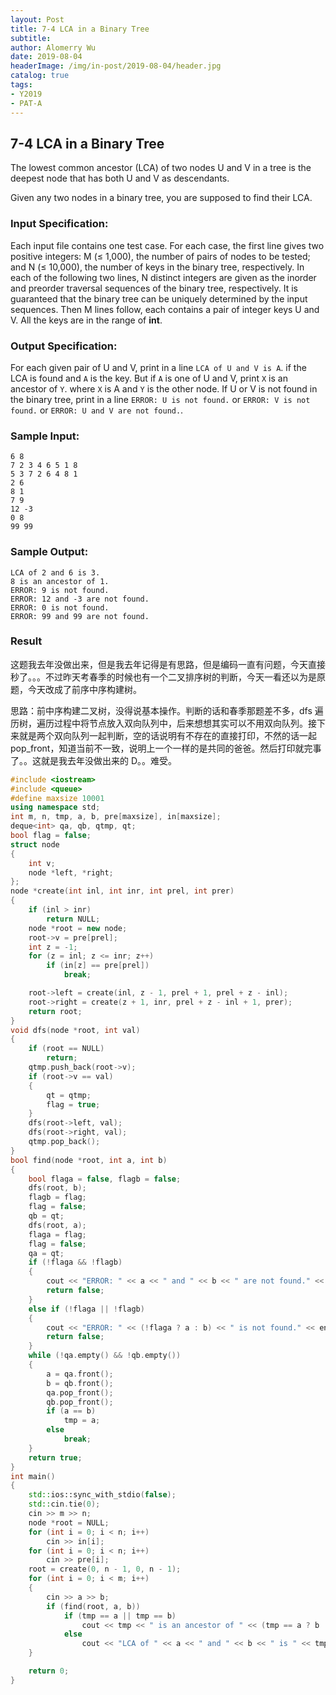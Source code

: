 ```yaml
---
layout: Post
title: 7-4 LCA in a Binary Tree
subtitle: 
author: Alomerry Wu
date: 2019-08-04
headerImage: /img/in-post/2019-08-04/header.jpg
catalog: true
tags:
- Y2019
- PAT-A
---
```


<!-- Description. -->

<!-- more -->

## 7-4 LCA in a Binary Tree

The lowest common ancestor (LCA) of two nodes U and V in a tree is the deepest node that has both U and V as
descendants.

Given any two nodes in a binary tree, you are supposed to find their LCA.

### Input Specification:

Each input file contains one test case. For each case, the first line gives two positive integers: M (≤ 1,000), the
number of pairs of nodes to be tested; and N (≤ 10,000), the number of keys in the binary tree, respectively. In each of
the following two lines, N distinct integers are given as the inorder and preorder traversal sequences of the binary
tree, respectively. It is guaranteed that the binary tree can be uniquely determined by the input sequences. Then M
lines follow, each contains a pair of integer keys U and V. All the keys are in the range of **int**.

### Output Specification:

For each given pair of U and V, print in a line `LCA of U and V is A`. if the LCA is found and `A` is the key. But
if `A` is one of U and V, print `X` is an ancestor of `Y`. where `X` is A and `Y` is the other node. If U or V is not
found in the binary tree, print in a line `ERROR: U is not found.` or `ERROR: V is not found.`
or `ERROR: U and V are not found.`.

### Sample Input:

```text
6 8
7 2 3 4 6 5 1 8
5 3 7 2 6 4 8 1
2 6
8 1
7 9
12 -3
0 8
99 99
```

### Sample Output:

```text
LCA of 2 and 6 is 3.
8 is an ancestor of 1.
ERROR: 9 is not found.
ERROR: 12 and -3 are not found.
ERROR: 0 is not found.
ERROR: 99 and 99 are not found.
```

### Result

这题我去年没做出来，但是我去年记得是有思路，但是编码一直有问题，今天直接秒了。。。不过昨天考春季的时候也有一个二叉排序树的判断，今天一看还以为是原题，今天改成了前序中序构建树。

思路：前中序构建二叉树，没得说基本操作。判断的话和春季那题差不多，dfs 遍历树，遍历过程中将节点放入双向队列中，后来想想其实可以不用双向队列。接下来就是两个双向队列一起判断，空的话说明有不存在的直接打印，不然的话一起 pop_front，知道当前不一致，说明上一个一样的是共同的爸爸。然后打印就完事了。。这就是我去年没做出来的 D。。难受。

```cpp
#include <iostream>
#include <queue>
#define maxsize 10001
using namespace std;
int m, n, tmp, a, b, pre[maxsize], in[maxsize];
deque<int> qa, qb, qtmp, qt;
bool flag = false;
struct node
{
    int v;
    node *left, *right;
};
node *create(int inl, int inr, int prel, int prer)
{
    if (inl > inr)
        return NULL;
    node *root = new node;
    root->v = pre[prel];
    int z = -1;
    for (z = inl; z <= inr; z++)
        if (in[z] == pre[prel])
            break;

    root->left = create(inl, z - 1, prel + 1, prel + z - inl);
    root->right = create(z + 1, inr, prel + z - inl + 1, prer);
    return root;
}
void dfs(node *root, int val)
{
    if (root == NULL)
        return;
    qtmp.push_back(root->v);
    if (root->v == val)
    {
        qt = qtmp;
        flag = true;
    }
    dfs(root->left, val);
    dfs(root->right, val);
    qtmp.pop_back();
}
bool find(node *root, int a, int b)
{
    bool flaga = false, flagb = false;
    dfs(root, b);
    flagb = flag;
    flag = false;
    qb = qt;
    dfs(root, a);
    flaga = flag;
    flag = false;
    qa = qt;
    if (!flaga && !flagb)
    {
        cout << "ERROR: " << a << " and " << b << " are not found." << endl;
        return false;
    }
    else if (!flaga || !flagb)
    {
        cout << "ERROR: " << (!flaga ? a : b) << " is not found." << endl;
        return false;
    }
    while (!qa.empty() && !qb.empty())
    {
        a = qa.front();
        b = qb.front();
        qa.pop_front();
        qb.pop_front();
        if (a == b)
            tmp = a;
        else
            break;
    }
    return true;
}
int main()
{
    std::ios::sync_with_stdio(false);
    std::cin.tie(0);
    cin >> m >> n;
    node *root = NULL;
    for (int i = 0; i < n; i++)
        cin >> in[i];
    for (int i = 0; i < n; i++)
        cin >> pre[i];
    root = create(0, n - 1, 0, n - 1);
    for (int i = 0; i < m; i++)
    {
        cin >> a >> b;
        if (find(root, a, b))
            if (tmp == a || tmp == b)
                cout << tmp << " is an ancestor of " << (tmp == a ? b : a) << "." << endl;
            else
                cout << "LCA of " << a << " and " << b << " is " << tmp << "." << endl;
    }

    return 0;
}
```